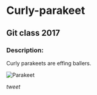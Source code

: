 # Curly-parakeet
## Git class 2017
### Description:

Curly parakeets are effing ballers. 

![Parakeet](http://i16.photobucket.com/albums/b16/FigDiva/Feather%20Dusters/DusterPhotoSurge071.jpg)

*tweet*

